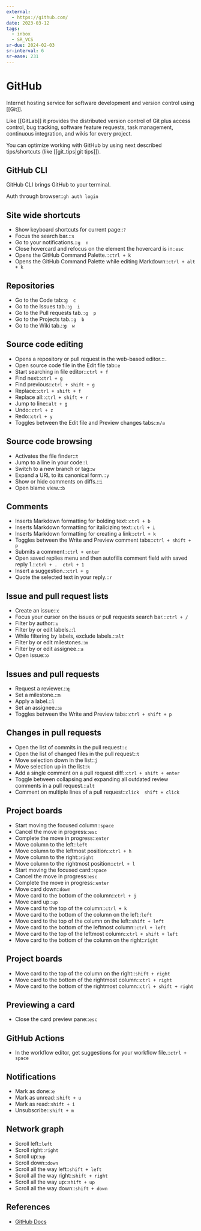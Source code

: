 ```yaml
---
external:
  - https://github.com/
date: 2023-03-12
tags:
  - inbox
  - SR_VCS
sr-due: 2024-02-03
sr-interval: 6
sr-ease: 231
---
```


# GitHub

Internet hosting service for software development and version control using
[[Git]].

Like [[GitLab]] it provides the distributed version control of Git
plus access control, bug tracking, software feature requests, task management,
continuous integration, and wikis for every project.

You can optimize working with GitHub by using next described tips/shortcuts (like
[[git_tips|git tips]]).

## GitHub CLI

GitHub CLI brings GitHub to your terminal.

Auth through browser::`gh auth login`

## Site wide shortcuts

- Show keyboard shortcuts for current page::`?`
- Focus the search bar.::`s`
- Go to your notifications.::`g  n`
- Close hovercard and refocus on the element the hovercard is in::`esc`
- Opens the GitHub Command Palette.::`ctrl + k`
- Opens the GitHub Command Palette while editing Markdown::`ctrl + alt + k`

## Repositories

- Go to the Code tab::`g  c`
- Go to the Issues tab.::`g  i`
- Go to the Pull requests tab.::`g  p`
- Go to the Projects tab.::`g  b`
- Go to the Wiki tab.::`g  w`

## Source code editing

- Opens a repository or pull request in the web-based editor.::`.`
- Open source code file in the Edit file tab::`e`
- Start searching in file editor::`ctrl + f`
- Find next::`ctrl + g`
- Find previous::`ctrl + shift + g`
- Replace::`ctrl + shift + f`
- Replace all::`ctrl + shift + r`
- Jump to line::`alt + g`
- Undo::`ctrl + z`
- Redo::`ctrl + y`
- Toggles between the Edit file and Preview changes tabs::`n/a`

## Source code browsing

- Activates the file finder::`t`
- Jump to a line in your code::`l`
- Switch to a new branch or tag::`w`
- Expand a URL to its canonical form.::`y`
- Show or hide comments on diffs.::`i`
- Open blame view.::`b`

## Comments

- Inserts Markdown formatting for bolding text::`ctrl + b`
- Inserts Markdown formatting for italicizing text::`ctrl + i`
- Inserts Markdown formatting for creating a link::`ctrl + k`
- Toggles between the Write and Preview comment tabs::`ctrl + shift + p`
- Submits a comment::`ctrl + enter`
- Open saved replies menu and then autofills comment field with saved reply 1.::`ctrl + .  ctrl + 1`
- Insert a suggestion.::`ctrl + g`
- Quote the selected text in your reply.::`r`

## Issue and pull request lists

- Create an issue::`c`
- Focus your cursor on the issues or pull requests search bar.::`ctrl + /`
- Filter by author::`u`
- Filter by or edit labels.::`l`
- While filtering by labels, exclude labels.::`alt`
- Filter by or edit milestones.::`m`
- Filter by or edit assignee.::`a`
- Open issue::`o`

## Issues and pull requests

- Request a reviewer.::`q`
- Set a milestone.::`m`
- Apply a label.::`l`
- Set an assignee.::`a`
- Toggles between the Write and Preview tabs::`ctrl + shift + p`

## Changes in pull requests

- Open the list of commits in the pull request::`c`
- Open the list of changed files in the pull request::`t`
- Move selection down in the list::`j`
- Move selection up in the list::`k`
- Add a single comment on a pull request diff::`ctrl + shift + enter`
- Toggle between collapsing and expanding all outdated review comments in a pull request.::`alt`
- Comment on multiple lines of a pull request::`click  shift + click`

## Project boards

- Start moving the focused column::`space`
- Cancel the move in progress::`esc`
- Complete the move in progress::`enter`
- Move column to the left::`left`
- Move column to the leftmost position::`ctrl + h`
- Move column to the right::`right`
- Move column to the rightmost position::`ctrl + l`
- Start moving the focused card::`space`
- Cancel the move in progress::`esc`
- Complete the move in progress::`enter`
- Move card down::`down`
- Move card to the bottom of the column::`ctrl + j`
- Move card up::`up`
- Move card to the top of the column::`ctrl + k`
- Move card to the bottom of the column on the left::`left`
- Move card to the top of the column on the left::`shift + left`
- Move card to the bottom of the leftmost column::`ctrl + left`
- Move card to the top of the leftmost column::`ctrl + shift + left`
- Move card to the bottom of the column on the right::`right`

## Project boards

- Move card to the top of the column on the right::`shift + right`
- Move card to the bottom of the rightmost column::`ctrl + right`
- Move card to the bottom of the rightmost column::`ctrl + shift + right`

## Previewing a card

- Close the card preview pane::`esc`

## GitHub Actions

- In the workflow editor, get suggestions for your workflow file.::`ctrl + space`

## Notifications

- Mark as done::`e`
- Mark as unread::`shift + u`
- Mark as read::`shift + i`
- Unsubscribe::`shift + m`

## Network graph

- Scroll left::`left`
- Scroll right::`right`
- Scroll up::`up`
- Scroll down::`down`
- Scroll all the way left::`shift + left`
- Scroll all the way right::`shift + right`
- Scroll all the way up::`shift + up`
- Scroll all the way down::`shift + down`

## References

- [GitHub Docs](https://docs.github.com/en)
